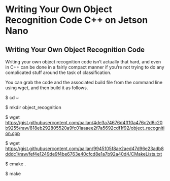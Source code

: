 # Writing Your Own Object Recognition Code C++ on Jetson Nano

## Writing Your Own Object Recognition Code
Writing your own object recognition code isn’t actually that hard, and even in C++ can be done in a fairly compact manner if you’re not trying to do any complicated stuff around the task of classification.

You can grab the code and the associated build file from the command line using wget, and then build it as follows.

$ cd ~

$ mkdir object_recognition

$ wget https://gist.githubusercontent.com/aallan/4de3a74676d4ff10a476c2d6c20b9255/raw/818eb292805520a9fc01aaaee2f7a5692cdf1f92/object_recognition.cpp

$ wget https://gist.githubusercontent.com/aallan/9945105f8ae2aed47d96e23adb8dddc1/raw/fef4e1249de9f4be6763e40cfcd8e1a7b92a40d4/CMakeLists.txt

$ cmake .

$ make
